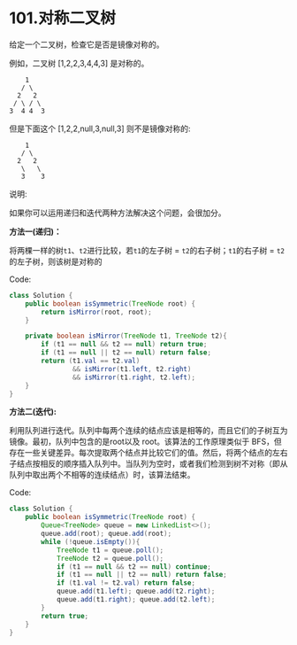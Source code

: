 # 101.对称二叉树
给定一个二叉树，检查它是否是镜像对称的。

例如，二叉树 [1,2,2,3,4,4,3] 是对称的。
```
    1
   / \
  2   2
 / \ / \
3  4 4  3
```
但是下面这个 [1,2,2,null,3,null,3] 则不是镜像对称的:
```
    1
   / \
  2   2
   \   \
   3    3
```
说明:

如果你可以运用递归和迭代两种方法解决这个问题，会很加分。

__方法一(递归)：__

将两棵一样的树`t1`、`t2`进行比较，若`t1`的左子树 = `t2`的右子树；`t1`的右子树 = `t2`的左子树，则该树是对称的  

Code:
```java
class Solution {
    public boolean isSymmetric(TreeNode root) {
        return isMirror(root, root);
    }

    private boolean isMirror(TreeNode t1, TreeNode t2){
        if (t1 == null && t2 == null) return true;
        if (t1 == null || t2 == null) return false;
        return (t1.val == t2.val) 
                && isMirror(t1.left, t2.right) 
                && isMirror(t1.right, t2.left);
    }
}
```
__方法二(迭代):__

利用队列进行迭代。队列中每两个连续的结点应该是相等的，而且它们的子树互为镜像。最初，队列中包含的是root以及 root。该算法的工作原理类似于 BFS，但存在一些关键差异。每次提取两个结点并比较它们的值。然后，将两个结点的左右子结点按相反的顺序插入队列中。当队列为空时，或者我们检测到树不对称（即从队列中取出两个不相等的连续结点）时，该算法结束。

Code:
```java
class Solution {
    public boolean isSymmetric(TreeNode root) {
        Queue<TreeNode> queue = new LinkedList<>();
        queue.add(root); queue.add(root);
        while (!queue.isEmpty()){
            TreeNode t1 = queue.poll();
            TreeNode t2 = queue.poll();
            if (t1 == null && t2 == null) continue;
            if (t1 == null || t2 == null) return false;
            if (t1.val != t2.val) return false;    
            queue.add(t1.left); queue.add(t2.right);
            queue.add(t1.right); queue.add(t2.left);
        }
        return true;
    }
}
```


